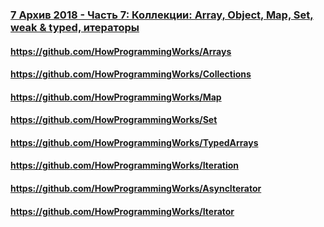 ### [7 Архив 2018 - Часть 7: Коллекции: Array, Object, Map, Set, weak &amp; typed, итераторы](https://www.youtube.com/watch?v=1CFCvFGk4fM)

#### https://github.com/HowProgrammingWorks/Arrays

#### https://github.com/HowProgrammingWorks/Collections

#### https://github.com/HowProgrammingWorks/Map

#### https://github.com/HowProgrammingWorks/Set

#### https://github.com/HowProgrammingWorks/TypedArrays

#### https://github.com/HowProgrammingWorks/Iteration

#### https://github.com/HowProgrammingWorks/AsyncIterator

#### https://github.com/HowProgrammingWorks/Iterator

